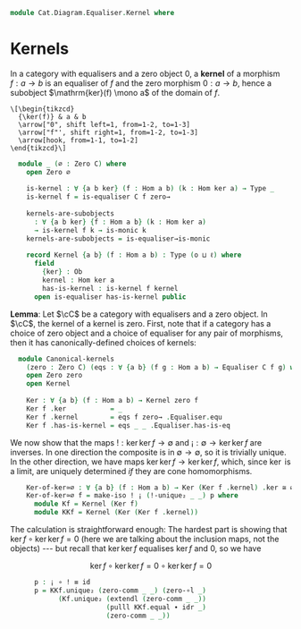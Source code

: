 <!--
```agda
open import Cat.Diagram.Equaliser
open import Cat.Diagram.Zero
open import Cat.Prelude

import Cat.Reasoning
```
-->

```agda
module Cat.Diagram.Equaliser.Kernel where
```

<!--
```agda
module _ {o ℓ} (C : Precategory o ℓ) where
  open Cat.Reasoning C
```
-->

# Kernels

In a category with equalisers and a zero object $0$, a **kernel** of a
morphism $f : a \to b$ is an equaliser of $f$ and the zero morphism $0 :
a \to b$, hence a subobject $\mathrm{ker}(f) \mono a$ of the domain of
$f$.

```{.quiver}
\[\begin{tikzcd}
  {\ker(f)} & a & b
  \arrow["0", shift left=1, from=1-2, to=1-3]
  \arrow["f"', shift right=1, from=1-2, to=1-3]
  \arrow[hook, from=1-1, to=1-2]
\end{tikzcd}\]
```

```agda
  module _ (∅ : Zero C) where
    open Zero ∅
  
    is-kernel : ∀ {a b ker} (f : Hom a b) (k : Hom ker a) → Type _
    is-kernel f = is-equaliser C f zero→
  
    kernels-are-subobjects
      : ∀ {a b ker} {f : Hom a b} (k : Hom ker a)
      → is-kernel f k → is-monic k
    kernels-are-subobjects = is-equaliser→is-monic
  
    record Kernel {a b} (f : Hom a b) : Type (o ⊔ ℓ) where
      field
        {ker} : Ob
        kernel : Hom ker a
        has-is-kernel : is-kernel f kernel
      open is-equaliser has-is-kernel public
```

**Lemma**: Let $\cC$ be a category with equalisers and a zero object.
In $\cC$, the kernel of a kernel is zero. First, note that if a
category has a choice of zero object and a choice of equaliser for any
pair of morphisms, then it has canonically-defined choices of kernels:

```agda
  module Canonical-kernels
    (zero : Zero C) (eqs : ∀ {a b} (f g : Hom a b) → Equaliser C f g) where
    open Zero zero
    open Kernel
  
    Ker : ∀ {a b} (f : Hom a b) → Kernel zero f
    Ker f .ker           = _
    Ker f .kernel        = eqs f zero→ .Equaliser.equ
    Ker f .has-is-kernel = eqs _ _ .Equaliser.has-is-eq
```

We now show that the maps $! : \ker\ker f \to \emptyset$ and $¡ :
\emptyset \to \ker\ker f$ are inverses. In one direction the composite
is in $\emptyset \to \emptyset$, so it is trivially unique. In the other
direction, we have maps $\ker\ker f \to \ker\ker f$, which, since $\ker$
is a limit, are uniquely determined _if_ they are cone homomorphisms.

```agda
    Ker-of-ker≃∅ : ∀ {a b} (f : Hom a b) → Ker (Ker f .kernel) .ker ≅ ∅
    Ker-of-ker≃∅ f = make-iso ! ¡ (!-unique₂ _ _) p where
      module Kf = Kernel (Ker f)
      module KKf = Kernel (Ker (Ker f .kernel))
```

The calculation is straightforward enough: The hardest part is showing
that $\ker f \circ \ker \ker f = 0$ (here we are talking about the
inclusion maps, not the objects) --- but recall that $\ker \ker f$
equalises $\ker f$ and $0$, so we have

$$
\ker f \circ \ker \ker f =
0 \circ \ker \ker f =
0
$$

```agda
      p : ¡ ∘ ! ≡ id
      p = KKf.unique₂ (zero-comm _ _) (zero-∘l _)
            (Kf.unique₂ (extendl (zero-comm _ _))
                        (pulll KKf.equal ∙ idr _)
                        (zero-comm _ _))
```
